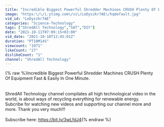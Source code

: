 ```yaml
---
title: "Incredible Biggest Powerful Shredder Machines CRUSH Plenty Of Equipment Fast & Easily In One Minute"
image: "https:\/\/i.ytimg.com\/vi\/LoDyszkr7AE\/hqdefault.jpg"
vid_id: "LoDyszkr7AE"
categories: "Science-Technology"
tags: ["ShredAll Technology","SAT","DIY"]
date: "2021-10-11T07:09:15+03:00"
vid_date: "2021-10-10T12:45:01Z"
duration: "PT10M14S"
viewcount: "1971"
likeCount: "27"
dislikeCount: "1"
channel: "ShredAll Technology"
---
```

{% raw %}Incredible Biggest Powerful Shredder Machines CRUSH Plenty Of Equipment Fast &amp; Easily In One Minute.<br /><br /><br />ShredAll Technology channel compilates all high technological video in the world, is about ways of recycling everything for renewable energy.<br />Subcribe for watching new videos and supporting our channel more and more. Thank you very much!!!<br /><br />Subscribe here: <a rel="nofollow" target="blank" href="https://bit.ly/3wLfdJ4">https://bit.ly/3wLfdJ4</a>{% endraw %}

